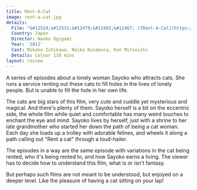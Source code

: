 ```yaml
---
title: Rent-A-Cat
image: rent-a-cat.jpg
details:
  Film: "&#12524;&#12531;&#12479;&#12493;&#12467; ([Rent-A-Cat](https://www.imdb.com/title/tt2246953/))"
  Country: Japan
  Director: Naoko Ogigami
  Year: '2012'
  Cast: Mikako Ichikawa, Reiko Kusamura, Ken Mitsuishi
  Details: Colour 110 mins
layout: review
---
```

A series of episodes about a lonely woman Sayoko who attracts cats. She runs a service renting
out these cats to fill holes in the lives of lonely people. But is unable to fill the
hole in her own life.

The cats are big stars of this film, very cute and cuddle yet mysterious and magical. And
there's plenty of them. Sayoko herself is a bit on the eccentric side, the whole film
while quiet and comfortable has many weird touches to enchant the eye and mind. Sayoko
lives by herself, just with a shrine to her late grandmother who started her down the
path of being a cat woman. Each day she loads up a trolley with adorable felines, and
wheels it along a path calling out "Rent a cat" through a loud-hailer.

The episodes in a way are the same episode with variations in the cat being rented,
who it's being rented to, and how Sayoko earns a living. The viewer has to decide
how to understand this film, what is or isn't fantasy.

But perhaps such films are not meant to be understood, but enjoyed on a deeper level.
Like the pleasure of having a cat sitting on your lap!
